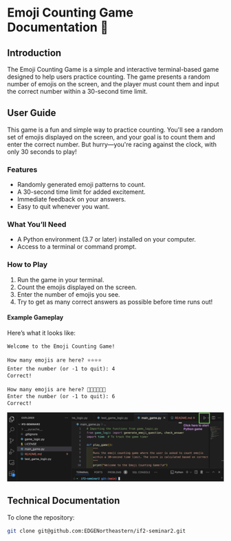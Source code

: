 # Emoji Counting Game Documentation 🌟

## Introduction

The Emoji Counting Game is a simple and interactive terminal-based game designed to help users practice counting. The game presents a random number of emojis on the screen, and the player must count them and input the correct number within a 30-second time limit.

## User Guide

This game is a fun and simple way to practice counting. You'll see a random set of emojis displayed on the screen, and your goal is to count them and enter the correct number. But hurry—you're racing against the clock, with only 30 seconds to play!

### Features
- Randomly generated emoji patterns to count.
- A 30-second time limit for added excitement.
- Immediate feedback on your answers.
- Easy to quit whenever you want.

### What You’ll Need
- A Python environment (3.7 or later) installed on your computer.
- Access to a terminal or command prompt.

### How to Play
1. Run the game in your terminal.
2. Count the emojis displayed on the screen.
3. Enter the number of emojis you see.
4. Try to get as many correct answers as possible before time runs out!

#### Example Gameplay

Here’s what it looks like:

```plaintext
Welcome to the Emoji Counting Game!

How many emojis are here? ⭐⭐⭐⭐
Enter the number (or -1 to quit): 4
Correct!

How many emojis are here? 🚀🚀🚀🚀🚀🚀
Enter the number (or -1 to quit): 6
Correct!
```

![image of vscode](if1-sem2-docs.png)

## Technical Documentation

To clone the repository:

```bash
git clone git@github.com:EDGENortheastern/if2-seminar2.git
```
